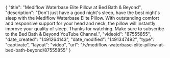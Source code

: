 {
    "title": "Mediflow Waterbase Elite Pillow at Bed Bath & Beyond",
    "description": "Don't just have a good night's sleep, have the best night's sleep with the Mediflow Waterbase Elite Pillow. With outstanding comfort and responsive support for your head and neck, the pillow will instantly improve your quality of sleep. Thanks for watching. Make sure to subscribe to the Bed Bath & Beyond YouTube Channel.",
    "videoid": "87555855",
    "date_created": "1491264143",
    "date_modified": "1491347492",
    "type": "captivate",
    "layout": "video",
    "url": "\/v\/mediflow-waterbase-elite-pillow-at-bed-bath-beyond\/87555855"
}